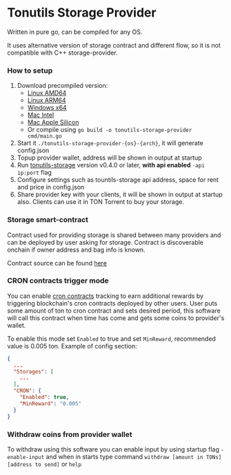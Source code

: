 # Tonutils Storage Provider

Written in pure go, can be compiled for any OS.

It uses alternative version of storage contract and different flow, so it is not compatible with C++ storage-provider.

### How to setup

1. Download precompiled version:
   * [Linux AMD64](https://github.com/xssnick/tonutils-storage-provider/releases/download/v0.3.3/tonutils-storage-provider-linux-amd64)
   * [Linux ARM64](https://github.com/xssnick/tonutils-storage-provider/releases/download/v0.3.3/tonutils-storage-provider-linux-arm64)
   * [Windows x64](https://github.com/xssnick/tonutils-storage-provider/releases/download/v0.3.3/tonutils-storage-provider-x64.exe)
   * [Mac Intel](https://github.com/xssnick/tonutils-storage-provider/releases/download/v0.3.3/tonutils-storage-provider-mac-amd64)
   * [Mac Apple Silicon](https://github.com/xssnick/tonutils-storage-provider/releases/download/v0.3.3/tonutils-storage-provider-mac-arm64)
   * Or compile using `go build -o tonutils-storage-provider cmd/main.go`
2. Start it `./tonutils-storage-provider-{os}-{arch}`, it will generate config.json
3. Topup provider wallet, address will be shown in output at startup
4. Run [tonutils-storage](https://github.com/xssnick/tonutils-storage) version v0.4.0 or later, **with api enabled** `-api ip:port` flag
5. Configure settings such as tountils-storage api address, space for rent and price in config.json
6. Share provider key with your clients, it will be shown in output at startup also. Clients can use it in TON Torrent to buy your storage.

### Storage smart-contract

Contract used for providing storage is shared between many providers and can be deployed by user asking for storage. Contract is discoverable onchain if owner address and bag info is known. 

Contract source can be found [here](https://github.com/xssnick/tonutils-contracts/blob/master/contracts/storage/storage-contract.fc)

### CRON contracts trigger mode

You can enable [cron contracts](https://github.com/xssnick/cron-contract) tracking to earn additional rewards by triggering blockchain's cron contracts deployed by other users. 
User puts some amount of ton to cron contract and sets desired period, this software will call this contract when time has come and gets some coins to provider's wallet.

To enable this mode set `Enabled` to true and set `MinReward`, recommended value is 0.005 ton.
Example of config section: 

```json
{
  ...
  "Storages": [
    ...
  ],
  "CRON": {
    "Enabled": true,
    "MinReward": "0.005"
  }
}
```

### Withdraw coins from provider wallet

To withdraw using this software you can enable input by using startup flag `-enable-input` and when in starts type command `withdraw [amount in TONs] [address to send]` or `help`
